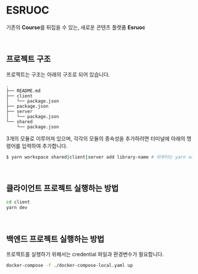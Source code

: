 # ESRUOC
기존의 <b>Course</b>를 뒤집을 수 있는, 새로운 콘텐츠 플랫폼 <b>Esruoc</b>

<br>

## 프로젝트 구조

프로젝트는 구조는 아래의 구조로 되어 있습니다.

```
.
├── README.md
├── client
│   └── package.json
├── package.json
├── server
│   └── package.json
└── shared
    └── package.json
```

3개의 모듈로 이루어져 있으며, 각각의 모듈의 종속성을 추가하려면 터미널에 아래의 명령어를 입력하여 추가합니다.

```bash
$ yarn workspace shared|client|server add library-name # 뒤부터는 yarn add 뒤와 같음
```

<br>

## 클라이언트 프로젝트 실행하는 방법

```bash
cd client
yarn dev
```

<br>

## 백엔드 프로젝트 실행하는 방법

프로젝트를 실행하기 위해서는 credential 파일과 환경변수가 필요합니다.

```bash
docker-compose -f ./docker-compose-local.yaml up
```


